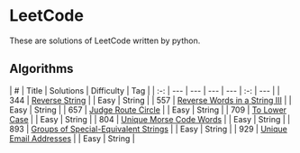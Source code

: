 # LeetCode
These are solutions of LeetCode written by python.

## Algorithms

| # | Title | Solutions | Difficulty | Tag |
| :-: | --- | --- | --- | --- | :-: | --- |
| 344 | [Reverse String](https://leetcode.com/problems/reverse-string/) |  | Easy | String |
| 557 | [Reverse Words in a String III](https://leetcode.com/problems/reverse-words-in-a-string-iii/) |  | Easy | String |
| 657 | [Judge Route Circle](https://leetcode.com/problems/judge-route-circle/) |  | Easy | String |
| 709 | [To Lower Case](https://leetcode.com/problems/to-lower-case/) |  | Easy | String |
| 804 | [Unique Morse Code Words](https://leetcode.com/problems/unique-morse-code-words/) |  | Easy | String |
| 893 | [Groups of Special-Equivalent Strings](https://leetcode.com/problems/groups-of-special-equivalent-strings/) |  | Easy | String |
| 929 | [Unique Email Addresses](https://leetcode.com/problems/unique-email-addresses/) |  | Easy | String |
